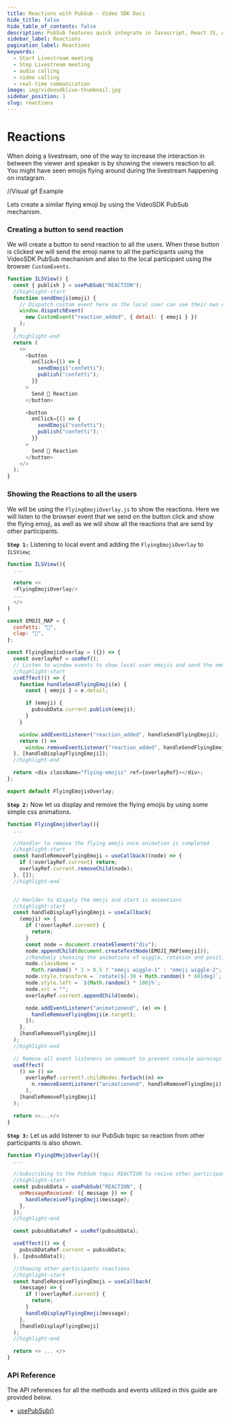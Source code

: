 ```yaml
---
title: Reactions with PubSub - Video SDK Docs
hide_title: false
hide_table_of_contents: false
description: PubSub features quick integrate in Javascript, React JS, Android, IOS, React Native, Flutter with Video SDK to add live video & audio conferencing to your applications.
sidebar_label: Reactions
pagination_label: Reactions
keywords:
  - Start Livestream meeting
  - Stop Livestream meeting
  - audio calling
  - video calling
  - real-time communication
image: img/videosdklive-thumbnail.jpg
sidebar_position: 1
slug: reactions
---
```


# Reactions

When doing a livestream, one of the way to increase the interaction in between the viewer and speaker is by showing the viewers reaction to all. You might have seen emojis flying around during the livestream happening on instagram.

//Visual gif Example

Lets create a similar flying emoji by using the VideoSDK PubSub mechanism.

### Creating a button to send reaction

We will create a button to send reaction to all the users. When these button is clicked we will send the emoji name to all the participants using the VideoSDK PubSub mechanism and also to the local participant using the browser `CustomEvents`.

```js title="ILSView.js"
function ILSView() {
  const { publish } = usePubSub("REACTION");
  //highlight-start
  function sendEmoji(emoji) {
    // Dispatch custom event here so the local user can see their own emoji
    window.dispatchEvent(
      new CustomEvent("reaction_added", { detail: { emoji } })
    );
  }
  //highlight-end
  return (
    <>
      <button
        onClick={() => {
          sendEmoji("confetti");
          publish("confetti");
        }}
      >
        Send 🎉 Reaction
      </button>

      <button
        onClick={() => {
          sendEmoji("confetti");
          publish("confetti");
        }}
      >
        Send 👏 Reaction
      </button>
    </>
  );
}
```

### Showing the Reactions to all the users

We will be using the `FlyingEmojiOverlay.js` to show the reactions. Here we will listen to the browser event that we send on the button click and show the flying emoji, as well as we will show all the reactions that are send by other participants.

**`Step 1:`** Listening to local event and adding the `FlyingEmojiOverlay` to `ILSView`;

```js title="ILSView.js"
function ILSView(){
  ...

  return <>
  <FlyingEmojiOverlay/>
  ...
  </>
}
```

```js title="FlyingEmojiOverlay.js"
const EMOJI_MAP = {
  confetti: "🎉",
  clap: "👏",
};

const FlyingEmojisOverlay = ({}) => {
  const overlayRef = useRef();
  // Listen to window events to show local user emojis and send the emoji to all participants on the call
  //highlight-start
  useEffect(() => {
    function handleSendFlyingEmoji(e) {
      const { emoji } = e.detail;

      if (emoji) {
        pubsubData.current.publish(emoji);
      }
    }

    window.addEventListener("reaction_added", handleSendFlyingEmoji);
    return () =>
      window.removeEventListener("reaction_added", handleSendFlyingEmoji);
  }, [handleDisplayFlyingEmoji]);
  //highlight-end

  return <div className="flying-emojis" ref={overlayRef}></div>;
};

export default FlyingEmojisOverlay;
```

**`Step 2:`** Now let us display and remove the flying emojis by using some simple css animations.

```js title="FlyingEmojiOverlay.js"
function FlyingEmojiOverlay(){
  ...

  //Handler to remove the flying emoji once animation is completed
  //highlight-start
  const handleRemoveFlyingEmoji = useCallback((node) => {
    if (!overlayRef.current) return;
    overlayRef.current.removeChild(node);
  }, []);
  //highlight-end


  // Hanlder to dispaly the emoji and start is animations
  //highlight-start
  const handleDisplayFlyingEmoji = useCallback(
    (emoji) => {
      if (!overlayRef.current) {
        return;
      }
      const node = document.createElement("div");
      node.appendChild(document.createTextNode(EMOJI_MAP[emoji]));
      //Randomly choosing the animations of wiggle, rotation and position
      node.className =
        Math.random() * 1 > 0.5 ? "emoji wiggle-1" : "emoji wiggle-2";
      node.style.transform = `rotate(${-30 + Math.random() * 60}deg)`;
      node.style.left = `${Math.random() * 100}%`;
      node.src = "";
      overlayRef.current.appendChild(node);

      node.addEventListener("animationend", (e) => {
        handleRemoveFlyingEmoji(e.target);
      });
    },
    [handleRemoveFlyingEmoji]
  );
  //highlight-end

  // Remove all event listeners on unmount to prevent console warnings
  useEffect(
    () => () =>
      overlayRef.current?.childNodes.forEach((n) =>
        n.removeEventListener("animationend", handleRemoveFlyingEmoji)
      ),
    [handleRemoveFlyingEmoji]
  );

  return <>...</>
}
```

**`Step 3:`** Let us add listener to our PubSub topic so reaction from other participants is also shown.

```js title="FlyingEmojiOverlay.js"
function FlyingEMojiOverlay(){
  ...

  //Subscribing to the PubSub topic REACTION to recive other participants reactions.
  //highlight-start
  const pubsubData = usePubSub("REACTION", {
    onMessageReceived: ({ message }) => {
      handleReceiveFlyingEmoji(message);
    },
  });
  //highlight-end

  const pubsubDataRef = useRef(pubsubData);

  useEffect(() => {
    pubsubDataRef.current = pubsubData;
  }, [pubsubData]);

  //Showing other participants reactions
  //highlight-start
  const handleReceiveFlyingEmoji = useCallback(
    (message) => {
      if (!overlayRef.current) {
        return;
      }
      handleDisplayFlyingEmoji(message);
    },
    [handleDisplayFlyingEmoji]
  );
  //highlight-end

  return <> ... </>
}
```

### API Reference

The API references for all the methods and events utilized in this guide are provided below.

- [usePubSub()](/react/api/sdk-reference/use-pubsub)
